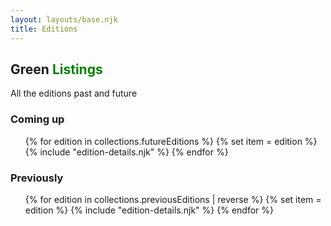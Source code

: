 ```yaml
---
layout: layouts/base.njk
title: Editions
---
```


## Green <span style="color: green">Listings</span>

All the editions past and future

### Coming up
<ul>
{% for edition in collections.futureEditions %}
{% set item = edition %}
{% include "edition-details.njk" %}
{% endfor %}
</ul>

### Previously
<ul>
{% for edition in collections.previousEditions | reverse %}
{% set item = edition %}
{% include "edition-details.njk" %}
{% endfor %}
</ul>
